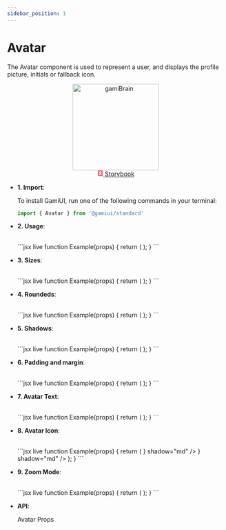 ```yaml
---
sidebar_position: 1
---
```


# Avatar

The Avatar component is used to represent a user, and displays the profile picture, initials or fallback icon.

<div align="center">
<img src="https://i.pinimg.com/550x/1b/31/7c/1b317c42cff3e28a2b5ebc05f1f0daa4.jpg" alt="gamiBrain" width="200" style={{ borderRadius: "50%"}}/>
</div>

<div align="center" style={{ marginTop: "1rem" }}>
    <a href="/"
     style={{cursor: "pointer",padding: "5px 20px", background:"#f1f1f1", borderRadius: "10px", fontSize: "15px", display:"flex", itemsCenter:"center", gap: "10px", maxWidth: "150px", color: "#494AF4"}}>
    <svg style={{ display: "flex", margin: "auto 0"}} aria-hidden="true" focusable="false" height="1em" viewBox="0 0 512 512" width="1em" class="text-lg text-[#ff4785]" tabindex="-1"><g><path d="M356.5,5.2L353.9,63c-0.1,3.2,3.7,5.2,6.3,3.2l22.6-17.1L401.9,64c2.5,1.7,5.8,0,6-3l-2.2-58.8l28.4-2.2   c14.7-1,27.3,10.8,27.3,25.6v460.8c0,14.7-12.3,26.3-26.9,25.6L91.1,496.6c-13.3-0.6-24.1-11.3-24.5-24.7l-16-422.3   c-0.8-14.2,9.9-26.3,24.1-27.1L356.2,4.7L356.5,5.2z M291,198.4c0,10,67.4,5.1,76.6-1.7c0-68.2-36.7-104.3-103.6-104.3   c-67.2,0-104.5,36.8-104.5,91.6c0,94.9,128,96.6,128,148.4c0,15-6.8,23.5-22.4,23.5c-20.5,0-28.8-10.4-27.7-46.1   c0-7.7-77.8-10.3-80.4,0c-5.7,86,47.6,110.9,108.7,110.9c59.6,0,106.1-31.7,106.1-89.1c0-101.7-130.1-99-130.1-149.3   c0-20.7,15.4-23.4,24.1-23.4c9.7,0,26.7,1.5,25.4,39.8L291,198.4z" fill="#f95572"></path></g></svg>
    <span>Storybook</span>
    </a>
</div>

- **1. Import**:
  
  To install GamiUI, run one of the following commands in your terminal:
  <br/>
  ```jsx
  import { Avatar } from '@gamiui/standard'
  ```

- **2. Usage**:
  
  <br/>
  ```jsx live
  function Example(props) {
    return (
      <Row gap="10px" isWrap>
        <Avatar
          rounded="lg"
          size="md"
          src="https://i.imgur.com/vyW3w3r.png"
          zoomMode="inside"
        />
      </Row>
    );
  }
  ```


- **3. Sizes**:
  
  <br/>
  ```jsx live
    function Example(props) {
      return (
        <Row gap="10px" isWrap>
          <Avatar
            rounded="lg"
            size="xs"
            src="https://i.imgur.com/vyW3w3r.png"
            zoomMode="inside"
          />
          <Avatar
            rounded="lg"
            size="sm"
            src="https://i.imgur.com/vyW3w3r.png"
            zoomMode="inside"
          />
          <Avatar
            rounded="lg"
            size="md"
            src="https://i.imgur.com/vyW3w3r.png"
            zoomMode="inside"
          />
          <Avatar
            rounded="lg"
            size="lg"
            src="https://i.imgur.com/vyW3w3r.png"
            zoomMode="inside"
          />
          <Avatar
            rounded="lg"
            size="full"
            src="https://i.imgur.com/vyW3w3r.png"
            zoomMode="inside"
            style={{
              maxHeight: '100px',
              maxWidth: '100px'
            }}
          />
        </Row>
      );
    }
  ```

- **4. Roundeds**:
  
  <br/>
  ```jsx live
    function Example(props) {
      return (
        <Row gap="10px" isWrap>
          <Avatar
            background="#F76E11"
            rounded="none"
            src="https://i.imgur.com/vyW3w3r.png"
            zoomMode="inside"
          />
          <Avatar
            background="#F76E11"
            rounded="xs"
            src="https://i.imgur.com/vyW3w3r.png"
            zoomMode="inside"
          />
          <Avatar
            background="#F76E11"
            rounded="sm"
            src="https://i.imgur.com/vyW3w3r.png"
            zoomMode="inside"
          />
          <Avatar
            background="#F76E11"
            rounded="md"
            src="https://i.imgur.com/vyW3w3r.png"
            zoomMode="inside"
          />
          <Avatar
            background="#F76E11"
            rounded="lg"
            src="https://i.imgur.com/vyW3w3r.png"
            zoomMode="inside"
          />
        </Row>
      );
    }
  ```

- **5. Shadows**:
  
  <br/>
  ```jsx live
    function Example(props) {
      return (
        <Row gap="10px" isWrap>
          <Avatar
            rounded="lg"
            shadow="none"
            src="https://i.imgur.com/vyW3w3r.png"
            zoomMode="inside"
          />
          <Avatar
            rounded="lg"
            shadow="xs"
            src="https://i.imgur.com/vyW3w3r.png"
            zoomMode="inside"
          />
          <Avatar
            rounded="lg"
            shadow="sm"
            src="https://i.imgur.com/vyW3w3r.png"
            zoomMode="inside"
          />
          <Avatar
            rounded="lg"
            shadow="md"
            src="https://i.imgur.com/vyW3w3r.png"
            zoomMode="inside"
          />
          <Avatar
            rounded="lg"
            shadow="lg"
            src="https://i.imgur.com/vyW3w3r.png"
            zoomMode="inside"
          />
          <Avatar
            rounded="lg"
            shadow="full"
            src="https://i.imgur.com/vyW3w3r.png"
            zoomMode="inside"
          />
          <Avatar
            rounded="lg"
            shadow="primary"
            src="https://i.imgur.com/vyW3w3r.png"
            zoomMode="inside"
          />
          <Avatar
            rounded="lg"
            shadow="secondary"
            src="https://i.imgur.com/vyW3w3r.png"
            zoomMode="inside"
          />
          <Avatar
            rounded="lg"
            shadow="tertiary"
            src="https://i.imgur.com/vyW3w3r.png"
            zoomMode="inside"
          />
          <Avatar
            rounded="lg"
            shadow="cuaternary"
            src="https://i.imgur.com/vyW3w3r.png"
            zoomMode="inside"
          />
          <Avatar
            rounded="lg"
            shadow="success"
            src="https://i.imgur.com/vyW3w3r.png"
            zoomMode="inside"
          />
          <Avatar
            rounded="lg"
            shadow="warning"
            src="https://i.imgur.com/vyW3w3r.png"
            zoomMode="inside"
          />
          <Avatar
            rounded="lg"
            shadow="danger"
            src="https://i.imgur.com/vyW3w3r.png"
            zoomMode="inside"
          />
          <Avatar
            rounded="lg"
            shadow="info"
            src="https://i.imgur.com/vyW3w3r.png"
            zoomMode="inside"
          />
        </Row>
      );
    }
  ```

- **6. Padding and margin**:
  
  <br/>
  ```jsx live
    function Example(props) {
      return (
        <Row gap="10px" isWrap>
          <Avatar
            background="#F76E11"
            padding="10px"
            rounded="lg"
            src="https://i.imgur.com/vyW3w3r.png"
            zoomMode="inside"
          />
          <Container shadow="sm">
                <Avatar
                  background="#F76E11"
                  margin="10px"
                  rounded="lg"
                  src="https://i.imgur.com/vyW3w3r.png"
                  zoomMode="inside"
                />
          </Container>
        </Row>
      );
    }
  ```

- **7. Avatar Text**:
  
  <br/>
  ```jsx live
    function Example(props) {
      return (
        <Row gap="10px" isWrap>
          <Avatar
            background="#54BAB9"
            text="Jesus"
            textColor="white"
          />
          <Avatar
            background="#54BAB9"
            text="Yei Linux"
            textColor="white"
          />
        </Row>
      );
    }
  ```

- **8. Avatar Icon**:
  
  <br/>
  ```jsx live
    function Example(props) {
      return (
        <Row gap="10px" isWrap>
            <Avatar
              background="white"
              icon={<Icon name="facebook" size="25px"/>}
              shadow="md"
            />
            <Avatar
              background="white"
              icon={<Icon name="brain" size="25px"/>}
              shadow="md"
            />
        </Row>
      );
    }
  ```

- **9. Zoom Mode**:
  
  <br/>
  ```jsx live
    function Example(props) {
      return (
        <Row gap="10px" isWrap>
            <Avatar
              background="#F76E11"
              src="https://i.imgur.com/vyW3w3r.png"
              zoomMode="outside"
            />
            <Avatar
              background="#F76E11"
              src="https://i.imgur.com/vyW3w3r.png"
              zoomMode="inside"
            />
        </Row>
      );
    }
  ```

- **API**:

  Avatar Props